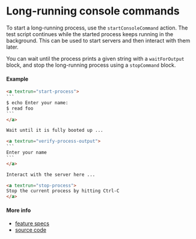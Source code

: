 # Long-running console commands

To start a long-running process, use the `startConsoleCommand` action.
The test script continues while the started process keeps running in the background.
This can be used to start servers and then interact with them later.

You can wait until the process prints a given string with a `waitForOutput` block,
and stop the long-running process using a `stopCommand` block.

#### Example

<a textrun="run-markdown-in-textrun">

````html
<a textrun="start-process">
`​``
$ echo Enter your name:
$ read foo
`​``
</a>

Wait until it is fully booted up ...

<a textrun="verify-process-output">
`​``
Enter your name
`​``
</a>

Interact with the server here ...

<a textrun="stop-process">
Stop the current process by hitting Ctrl-C
</a>
````

</a>

#### More info

- [feature specs](../../features/actions/built-in/start-stop-process/basic.feature)
- [source code](../../src/actions/built-in/start-process.ts)
